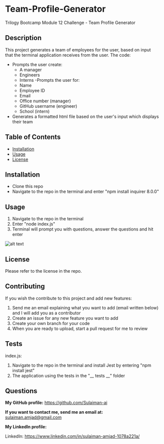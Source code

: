 # Team-Profile-Generator

Trilogy Bootcamp Module 12 Challenge - Team Profile Generator

## Description 

This project generates a team of employees for the user, based on input that the terminal application receives from the user. The code:
- Prompts the user create:
    - A manager
    - Engineers
    - Interns
-Prompts the user for:
    - Name
    - Employee ID
    - Email
    - Office number (manager)
    - GitHub username (engineer)
    - School (intern)
- Generates a formatted html file based on the user's input which displays their team

## Table of Contents

* [Installation](#installation)
* [Usage](#usage)
* [License](#license)


## Installation

- Clone this repo
- Navigate to the repo in the terminal and enter "npm install inquirer 8.0.0"

## Usage 

1. Navigate to the repo in the terminal
2. Enter "node index.js"
3. Terminal will prompt you with questions, answer the questions and hit enter

![alt text](./assets/terminal.PNG)

## License

Please refer to the license in the repo.

## Contributing

If you wish the contribute to this project and add new features:
1. Send me an email explaining what you want to add (email written below) and I will add you as a contributor
2. Create an issue for any new feature you want to add
3. Create your own branch for your code
4. When you are ready to upload, start a pull request for me to review

## Tests

index.js:
1. Navigate to the repo in the terminal and install Jest by entering "npm install jest"
2. The application using the tests in the "__ tests __" folder

## Questions
**My GitHub profile:** https://github.com/Sulaiman-ai

**If you want to contact me, send me an email at:** sulaiman.amjad@gmail.com

**My LinkedIn profile:**

LinkedIn: https://www.linkedin.com/in/sulaiman-amjad-1078a221a/